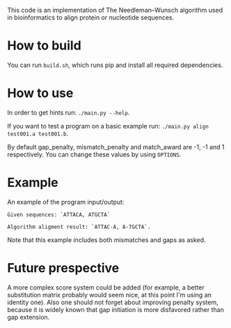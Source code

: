 
This code is an implementation of The Needleman–Wunsch algorithm used in bioinformatics to align protein or nucleotide sequences.

# How to build
You can run `build.sh`, which runs pip and install all required dependencies.

# How to use
  
In order to get hints run:
`./main.py --help`.

If you want to test a program on a basic example run:
`./main.py align test001.a test001.b`.

By default gap_penalty, mismatch_penalty and match_award are -1, -1 and 1 respectively. You can change these values by using ``OPTIONS``.  

# Example
An example of the program input/output:

    Given sequences: `ATTACA, ATGCTA`

    Algorithm aligment result: `ATTAC-A, A-TGCTA`.
    
Note that this example includes both mismatches and gaps as asked.

# Future prespective

A more complex score system could be added (for example, a better substitution matrix probably would seem nice, at this point I'm using an identity one).
Also one should not forget about improving penalty system, because it is widely known that gap initiation is more disfavored rather than gap extension. 